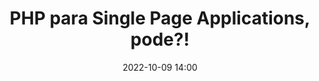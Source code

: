 ---
title: 'PHP para Single Page Applications, pode?!'
type: palestra
speakers:
  - William Correa
speakersPictures: []
picture: assets/images/schedule/william-correa.jpg
linkedin: 
twitter: 
instagram: 
date: '2022-10-09 14:00'
rooms:
  - 2
  - 3
---